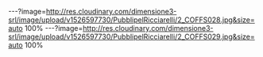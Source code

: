 ---?image=http://res.cloudinary.com/dimensione3-srl/image/upload/v1526597730/PubblipelRicciarelli/2_COFFS028.jpg&size=auto 100%
---?image=http://res.cloudinary.com/dimensione3-srl/image/upload/v1526597730/PubblipelRicciarelli/2_COFFS029.jpg&size=auto 100%
